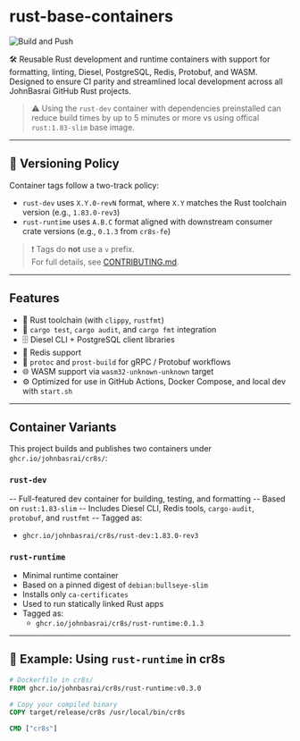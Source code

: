 # rust-base-containers

![Build and Push](https://github.com/JohnBasrai/rust-base-containers/actions/workflows/ci.yml/badge.svg)

🛠️ Reusable Rust development and runtime containers with support for formatting, linting, Diesel, PostgreSQL, Redis, Protobuf, and WASM. Designed to ensure CI parity and streamlined local development across all JohnBasrai GitHub Rust projects.

> ⚠️ Using the `rust-dev` container with dependencies preinstalled can reduce build times by up to 5 minutes or more vs using offical `rust:1.83-slim` base image.

---

## 📌 Versioning Policy

Container tags follow a two-track policy:

- `rust-dev` uses `X.Y.0-revN` format, where `X.Y` matches the Rust toolchain version (e.g., `1.83.0-rev3`)
- `rust-runtime` uses `A.B.C` format aligned with downstream consumer crate versions (e.g., `0.1.3` from `cr8s-fe`)

> ❗ Tags do **not** use a `v` prefix.  
> For full details, see [CONTRIBUTING.md](CONTRIBUTING.md).

---

## Features

- 🦀 Rust toolchain (with `clippy`, `rustfmt`)
- 🧪 `cargo test`, `cargo audit`, and `cargo fmt` integration
- 🗄️ Diesel CLI + PostgreSQL client libraries
- 🔌 Redis support
- 🧬 `protoc` and `prost-build` for gRPC / Protobuf workflows
- 🌐 WASM support via `wasm32-unknown-unknown` target
- ⚙️ Optimized for use in GitHub Actions, Docker Compose, and local dev with `start.sh`

---

## Container Variants

This project builds and publishes two containers under `ghcr.io/johnbasrai/cr8s/`:

### `rust-dev`
-- Full-featured dev container for building, testing, and formatting
-- Based on `rust:1.83-slim`
-- Includes Diesel CLI, Redis tools, `cargo-audit`, `protobuf`, and `rustfmt`
-- Tagged as:  
  - `ghcr.io/johnbasrai/cr8s/rust-dev:1.83.0-rev3`

### `rust-runtime`
- Minimal runtime container
- Based on a pinned digest of `debian:bullseye-slim`
- Installs only `ca-certificates`
- Used to run statically linked Rust apps
- Tagged as:  
  - `ghcr.io/johnbasrai/cr8s/rust-runtime:0.1.3`

---

## 🔁 Example: Using `rust-runtime` in cr8s

```Dockerfile
# Dockerfile in cr8s/
FROM ghcr.io/johnbasrai/cr8s/rust-runtime:v0.3.0

# Copy your compiled binary
COPY target/release/cr8s /usr/local/bin/cr8s

CMD ["cr8s"]
